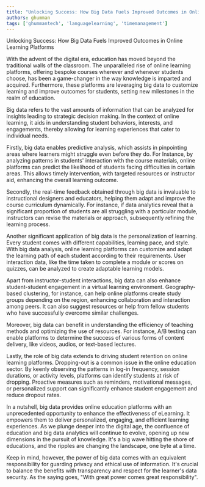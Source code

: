 ```yaml
---
title: "Unlocking Success: How Big Data Fuels Improved Outcomes in Online Learning Platforms"  # Wrap the title in double quotes
authors: ghumman
tags: ['ghummantech', 'languagelearning', 'timemanagement']
---
```


Unlocking Success: How Big Data Fuels Improved Outcomes in Online Learning Platforms
<!-- truncate -->

With the advent of the digital era, education has moved beyond the traditional walls of the classroom. The unparalleled rise of online learning platforms, offering bespoke courses wherever and whenever students choose, has been a game-changer in the way knowledge is imparted and acquired. Furthermore, these platforms are leveraging big data to customize learning and improve outcomes for students, setting new milestones in the realm of education.

Big data refers to the vast amounts of information that can be analyzed for insights leading to strategic decision making. In the context of online learning, it aids in understanding student behaviors, interests, and engagements, thereby allowing for learning experiences that cater to individual needs. 

Firstly, big data enables predictive analysis, which assists in pinpointing areas where learners might struggle even before they do. For Instance, by analyzing patterns in students' interaction with the course materials, online platforms can predict the likelihood of students facing difficulties in certain areas. This allows timely intervention, with targeted resources or instructor aid, enhancing the overall learning outcome. 

Secondly, the real-time feedback obtained through big data is invaluable to instructional designers and educators, helping them adapt and improve the course curriculum dynamically. For instance, if data analytics reveal that a significant proportion of students are all struggling with a particular module, instructors can revise the materials or approach, subsequently refining the learning process.

Another significant application of big data is the personalization of learning. Every student comes with different capabilities, learning pace, and style. With big data analysis, online learning platforms can customize and adapt the learning path of each student according to their requirements. User interaction data, like the time taken to complete a module or scores on quizzes, can be analyzed to create adaptable learning models. 

Apart from instructor-student interactions, big data can also enhance student-student engagement in a virtual learning environment. Geography-based clustering, for instance, can help online platforms create study groups depending on the region, enhancing collaboration and interaction among peers. It can also suggest resources or help from fellow students who have successfully overcome similar challenges.

Moreover, big data can benefit in understanding the efficiency of teaching methods and optimizing the use of resources. For instance, A/B testing can enable platforms to determine the success of various forms of content delivery, like videos, audios, or text-based lectures.

Lastly, the role of big data extends to driving student retention on online learning platforms. Dropping-out is a common issue in the online education sector. By keenly observing the patterns in log-in frequency, session durations, or activity levels, platforms can identify students at risk of dropping. Proactive measures such as reminders, motivational messages, or personalized support can significantly enhance student engagement and reduce dropout rates.

In a nutshell, big data provides online education platforms with an unprecedented opportunity to enhance the effectiveness of eLearning. It empowers them to deliver personalized, engaging, and efficient learning experiences. As we plunge deeper into the digital age, the confluence of education and big data analytics will continue to evolve, opening up new dimensions in the pursuit of knowledge. It's a big wave hitting the shore of educations, and the ripples are changing the landscape, one byte at a time. 

Keep in mind, however, the power of big data comes with an equivalent responsibility for guarding privacy and ethical use of information. It's crucial to balance the benefits with transparency and respect for the learner's data security. As the saying goes, "With great power comes great responsibility".
